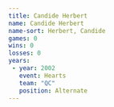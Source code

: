 ```yaml
---
title: Candide Herbert
name: Candide Herbert
name-sort: Herbert, Candide
games: 0
wins: 0
losses: 0
years:
 - year: 2002
   event: Hearts
   team: "QC"
   position: Alternate
---
```

